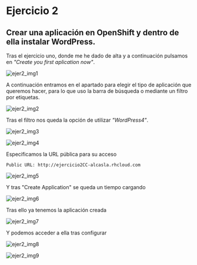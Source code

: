 # Ejercicio 2

## Crear una aplicación en OpenShift y dentro de ella instalar WordPress.

Tras el ejercicio uno, donde me he dado de alta y a continuación pulsamos en *"Create you first aplication now"*.

![ejer2_img1](http://googledrive.com/host/0B5Yam2FWqtZPOUY1RGEyY1ZKLXM/Ejercicio2_1.png)

A continuación entramos en el apartado para elegir el tipo de aplicación que queremos hacer, para lo que uso la barra de búsqueda o mediante un filtro por etiquetas.

![ejer2_img2](http://googledrive.com/host/0B5Yam2FWqtZPOUY1RGEyY1ZKLXM/Ejercicio2_2.png)

Tras el filtro nos queda la opción de utilizar *"WordPress4"*.

![ejer2_img3](http://googledrive.com/host/0B5Yam2FWqtZPOUY1RGEyY1ZKLXM/Ejercicio2_3.png)

![ejer2_img4](http://googledrive.com/host/0B5Yam2FWqtZPOUY1RGEyY1ZKLXM/Ejercicio2_4.png)

Especificamos la URL pública para su acceso

`Public URL: http://ejercicio2CC-alcasla.rhcloud.com`

![ejer2_img5](http://googledrive.com/host/0B5Yam2FWqtZPOUY1RGEyY1ZKLXM/Ejercicio2_5.png)

Y tras "Create Application" se queda un tiempo cargando

![ejer2_img6](http://googledrive.com/host/0B5Yam2FWqtZPOUY1RGEyY1ZKLXM/Ejercicio2_6.png)

Tras ello ya tenemos la aplicación creada

![ejer2_img7](http://googledrive.com/host/0B5Yam2FWqtZPOUY1RGEyY1ZKLXM/Ejercicio2_7.png)

Y podemos acceder a ella tras configurar 

![ejer2_img8](http://googledrive.com/host/0B5Yam2FWqtZPOUY1RGEyY1ZKLXM/Ejercicio2_8.png)

![ejer2_img9](http://googledrive.com/host/0B5Yam2FWqtZPOUY1RGEyY1ZKLXM/Ejercicio2_9.png)